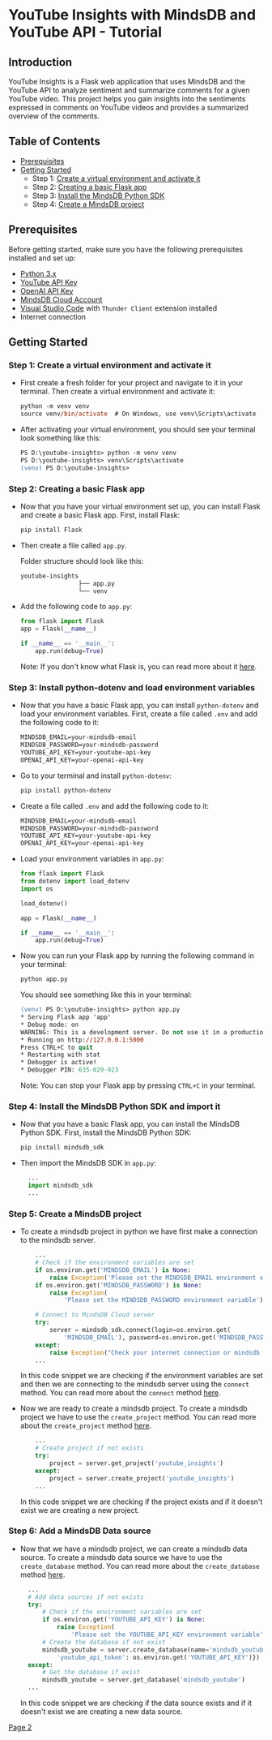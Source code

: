 # YouTube Insights with MindsDB and YouTube API - Tutorial

## Introduction

YouTube Insights is a Flask web application that uses MindsDB and the YouTube API to analyze sentiment and summarize comments for a given YouTube video. This project helps you gain insights into the sentiments expressed in comments on YouTube videos and provides a summarized overview of the comments.

## Table of Contents

- [Prerequisites](#prerequisites)
- [Getting Started](#getting-started)
  - Step 1: [Create a virtual environment and activate it](#step-1-create-a-virtual-environment-and-activate-it)
  - Step 2: [Creating a basic Flask app](#step-2-creating-a-basic-flask-app)
  - Step 3: [Install the MindsDB Python SDK](#step-3-install-the-mindsdb-python-sdk)
  - Step 4: [Create a MindsDB project](#step-4-create-a-mindsdb-project)

## Prerequisites

Before getting started, make sure you have the following prerequisites installed and set up:

- [Python 3.x](https://www.python.org/downloads/)
- [YouTube API Key](https://developers.google.com/youtube/registering_an_application)
- [OpenAI API Key](https://openai.com/)
- [MindsDB Cloud Account](https://mindsdb.com/)
- [Visual Studio Code](https://code.visualstudio.com/) with `Thunder Client` extension installed
- Internet connection

## Getting Started

### Step 1: Create a virtual environment and activate it

- First create a fresh folder for your project and navigate to it in your terminal. Then create a virtual environment and activate it:

  ```ps
  python -m venv venv
  source venv/bin/activate  # On Windows, use venv\Scripts\activate
  ```

- After activating your virtual environment, you should see your terminal look something like this:

  ```ps
  PS D:\youtube-insights> python -m venv venv
  PS D:\youtube-insights> venv\Scripts\activate
  (venv) PS D:\youtube-insights>
  ```

### Step 2: Creating a basic Flask app

- Now that you have your virtual environment set up, you can install Flask and create a basic Flask app. First, install Flask:

  ```ps
  pip install Flask
  ```

- Then create a file called `app.py`.

  Folder structure should look like this:

  ```ps
  youtube-insights
                  ├── app.py
                  └── venv
  ```

- Add the following code to `app.py`:

  ```py
  from flask import Flask
  app = Flask(__name__)

  if __name__ == '__main__':
      app.run(debug=True)
  ```

  Note: If you don't know what Flask is, you can read more about it [here](https://flask.palletsprojects.com/en/2.0.x/).

### Step 3: Install python-dotenv and load environment variables

- Now that you have a basic Flask app, you can install `python-dotenv` and load your environment variables. First, create a file called `.env` and add the following code to it:

  ```ps
  MINDSDB_EMAIL=your-mindsdb-email
  MINDSDB_PASSWORD=your-mindsdb-password
  YOUTUBE_API_KEY=your-youtube-api-key
  OPENAI_API_KEY=your-openai-api-key
  ```

- Go to your terminal and install `python-dotenv`:

  ```ps
  pip install python-dotenv
  ```

- Create a file called `.env` and add the following code to it:

  ```ps
  MINDSDB_EMAIL=your-mindsdb-email
  MINDSDB_PASSWORD=your-mindsdb-password
  YOUTUBE_API_KEY=your-youtube-api-key
  OPENAI_API_KEY=your-openai-api-key
  ```

- Load your environment variables in `app.py`:

  ```py
  from flask import Flask
  from dotenv import load_dotenv
  import os

  load_dotenv()

  app = Flask(__name__)

  if __name__ == '__main__':
      app.run(debug=True)
  ```

- Now you can run your Flask app by running the following command in your terminal:

  ```ps
  python app.py
  ```

  You should see something like this in your terminal:

  ```ps
  (venv) PS D:\youtube-insights> python app.py
  * Serving Flask app 'app'
  * Debug mode: on
  WARNING: This is a development server. Do not use it in a production deployment. Use a production WSGI server instead.
  * Running on http://127.0.0.1:5000
  Press CTRL+C to quit
  * Restarting with stat
  * Debugger is active!
  * Debugger PIN: 635-029-923
  ```

  Note: You can stop your Flask app by pressing `CTRL+C` in your terminal.

### Step 4: Install the MindsDB Python SDK and import it

- Now that you have a basic Flask app, you can install the MindsDB Python SDK. First, install the MindsDB Python SDK:

  ```ps
  pip install mindsdb_sdk
  ```

- Then import the MindsDB SDK in `app.py`:

  ```py
    ...
    import mindsdb_sdk
    ...
  ```

### Step 5: Create a MindsDB project

- To create a mindsdb project in python we have first make a connection to the mindsdb server.

  ```py
      ...
      # Check if the environment variables are set
      if os.environ.get('MINDSDB_EMAIL') is None:
          raise Exception('Please set the MINDSDB_EMAIL environment variable')
      if os.environ.get('MINDSDB_PASSWORD') is None:
          raise Exception(
              'Please set the MINDSDB_PASSWORD environment variable')

      # Connect to MindsDB Cloud server
      try:
          server = mindsdb_sdk.connect(login=os.environ.get(
              'MINDSDB_EMAIL'), password=os.environ.get('MINDSDB_PASSWORD'))
      except:
          raise Exception("Check your internet connection or mindsdb credentials")
      ...
  ```

  In this code snippet we are checking if the environment variables are set and then we are connecting to the mindsdb server using the `connect` method. You can read more about the `connect` method [here](https://docs.mindsdb.com/using-mindsdb/connecting-to-mindsdb).

- Now we are ready to create a mindsdb project. To create a mindsdb project we have to use the `create_project` method. You can read more about the `create_project` method [here](https://docs.mindsdb.com/using-mindsdb/creating-a-project).

  ```py
      ...
      # Create project if not exists
      try:
          project = server.get_project('youtube_insights')
      except:
          project = server.create_project('youtube_insights')
      ...
  ```

  In this code snippet we are checking if the project exists and if it doesn't exist we are creating a new project.

### Step 6: Add a MindsDB Data source

- Now that we have a mindsdb project, we can create a mindsdb data source. To create a mindsdb data source we have to use the `create_database` method. You can read more about the `create_database` method [here](https://docs.mindsdb.com/using-mindsdb/creating-a-data-source).

  ```py
    ...
    # Add data sources if not exists
    try:
        # Check if the environment variables are set
        if os.environ.get('YOUTUBE_API_KEY') is None:
            raise Exception(
                'Please set the YOUTUBE_API_KEY environment variable')
        # Create the database if not exist
        mindsdb_youtube = server.create_database(name='mindsdb_youtube', engine='youtube', connection_args={
            'youtube_api_token': os.environ.get('YOUTUBE_API_KEY')})
    except:
        # Get the database if exist
        mindsdb_youtube = server.get_database('mindsdb_youtube')
    ...
  ```
    In this code snippet we are checking if the data source exists and if it doesn't exist we are creating a new data source.

[Page 2](./page2.md)